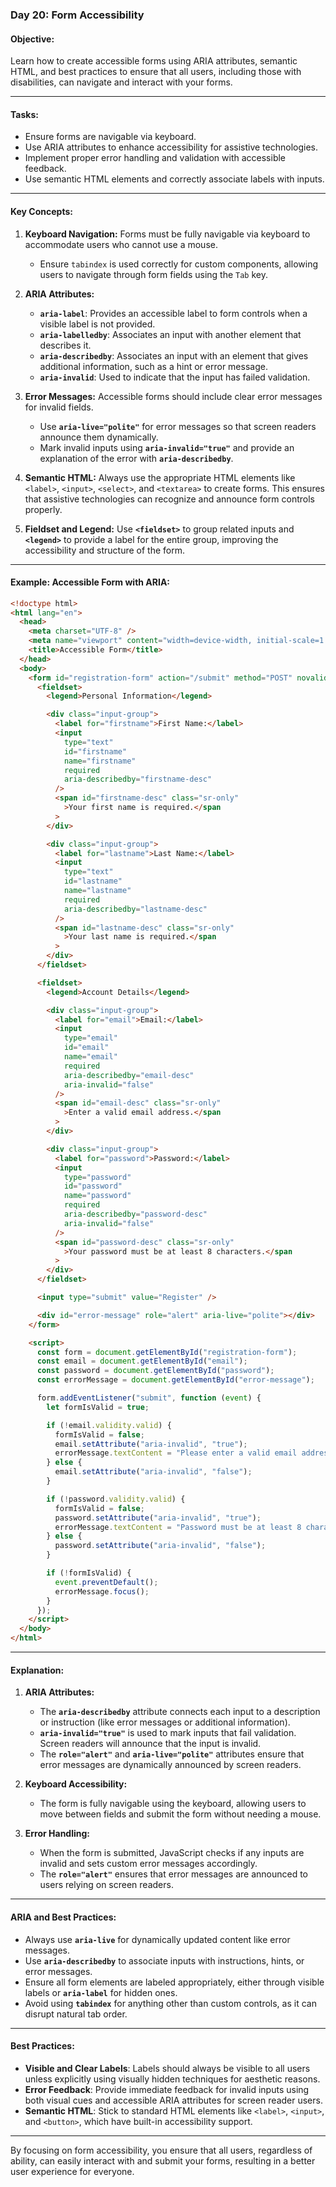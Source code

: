 ### Day 20: Form Accessibility

#### **Objective:**

Learn how to create accessible forms using ARIA attributes, semantic HTML, and best practices to ensure that all users, including those with disabilities, can navigate and interact with your forms.

---

#### **Tasks:**

- Ensure forms are navigable via keyboard.
- Use ARIA attributes to enhance accessibility for assistive technologies.
- Implement proper error handling and validation with accessible feedback.
- Use semantic HTML elements and correctly associate labels with inputs.

---

#### **Key Concepts:**

1. **Keyboard Navigation:**
   Forms must be fully navigable via keyboard to accommodate users who cannot use a mouse.

   - Ensure `tabindex` is used correctly for custom components, allowing users to navigate through form fields using the `Tab` key.

2. **ARIA Attributes:**

   - **`aria-label`**: Provides an accessible label to form controls when a visible label is not provided.
   - **`aria-labelledby`**: Associates an input with another element that describes it.
   - **`aria-describedby`**: Associates an input with an element that gives additional information, such as a hint or error message.
   - **`aria-invalid`**: Used to indicate that the input has failed validation.

3. **Error Messages:**
   Accessible forms should include clear error messages for invalid fields.

   - Use **`aria-live="polite"`** for error messages so that screen readers announce them dynamically.
   - Mark invalid inputs using **`aria-invalid="true"`** and provide an explanation of the error with **`aria-describedby`**.

4. **Semantic HTML:**
   Always use the appropriate HTML elements like `<label>`, `<input>`, `<select>`, and `<textarea>` to create forms. This ensures that assistive technologies can recognize and announce form controls properly.

5. **Fieldset and Legend:**
   Use **`<fieldset>`** to group related inputs and **`<legend>`** to provide a label for the entire group, improving the accessibility and structure of the form.

---

#### **Example: Accessible Form with ARIA:**

```html
<!doctype html>
<html lang="en">
  <head>
    <meta charset="UTF-8" />
    <meta name="viewport" content="width=device-width, initial-scale=1.0" />
    <title>Accessible Form</title>
  </head>
  <body>
    <form id="registration-form" action="/submit" method="POST" novalidate>
      <fieldset>
        <legend>Personal Information</legend>

        <div class="input-group">
          <label for="firstname">First Name:</label>
          <input
            type="text"
            id="firstname"
            name="firstname"
            required
            aria-describedby="firstname-desc"
          />
          <span id="firstname-desc" class="sr-only"
            >Your first name is required.</span
          >
        </div>

        <div class="input-group">
          <label for="lastname">Last Name:</label>
          <input
            type="text"
            id="lastname"
            name="lastname"
            required
            aria-describedby="lastname-desc"
          />
          <span id="lastname-desc" class="sr-only"
            >Your last name is required.</span
          >
        </div>
      </fieldset>

      <fieldset>
        <legend>Account Details</legend>

        <div class="input-group">
          <label for="email">Email:</label>
          <input
            type="email"
            id="email"
            name="email"
            required
            aria-describedby="email-desc"
            aria-invalid="false"
          />
          <span id="email-desc" class="sr-only"
            >Enter a valid email address.</span
          >
        </div>

        <div class="input-group">
          <label for="password">Password:</label>
          <input
            type="password"
            id="password"
            name="password"
            required
            aria-describedby="password-desc"
            aria-invalid="false"
          />
          <span id="password-desc" class="sr-only"
            >Your password must be at least 8 characters.</span
          >
        </div>
      </fieldset>

      <input type="submit" value="Register" />

      <div id="error-message" role="alert" aria-live="polite"></div>
    </form>

    <script>
      const form = document.getElementById("registration-form");
      const email = document.getElementById("email");
      const password = document.getElementById("password");
      const errorMessage = document.getElementById("error-message");

      form.addEventListener("submit", function (event) {
        let formIsValid = true;

        if (!email.validity.valid) {
          formIsValid = false;
          email.setAttribute("aria-invalid", "true");
          errorMessage.textContent = "Please enter a valid email address.";
        } else {
          email.setAttribute("aria-invalid", "false");
        }

        if (!password.validity.valid) {
          formIsValid = false;
          password.setAttribute("aria-invalid", "true");
          errorMessage.textContent = "Password must be at least 8 characters.";
        } else {
          password.setAttribute("aria-invalid", "false");
        }

        if (!formIsValid) {
          event.preventDefault();
          errorMessage.focus();
        }
      });
    </script>
  </body>
</html>
```

---

#### **Explanation:**

1. **ARIA Attributes:**

   - The **`aria-describedby`** attribute connects each input to a description or instruction (like error messages or additional information).
   - **`aria-invalid="true"`** is used to mark inputs that fail validation. Screen readers will announce that the input is invalid.
   - The **`role="alert"`** and **`aria-live="polite"`** attributes ensure that error messages are dynamically announced by screen readers.

2. **Keyboard Accessibility:**

   - The form is fully navigable using the keyboard, allowing users to move between fields and submit the form without needing a mouse.

3. **Error Handling:**
   - When the form is submitted, JavaScript checks if any inputs are invalid and sets custom error messages accordingly.
   - The **`role="alert"`** ensures that error messages are announced to users relying on screen readers.

---

#### **ARIA and Best Practices:**

- Always use **`aria-live`** for dynamically updated content like error messages.
- Use **`aria-describedby`** to associate inputs with instructions, hints, or error messages.
- Ensure all form elements are labeled appropriately, either through visible labels or **`aria-label`** for hidden ones.
- Avoid using **`tabindex`** for anything other than custom controls, as it can disrupt natural tab order.

---

#### **Best Practices:**

- **Visible and Clear Labels**: Labels should always be visible to all users unless explicitly using visually hidden techniques for aesthetic reasons.
- **Error Feedback**: Provide immediate feedback for invalid inputs using both visual cues and accessible ARIA attributes for screen reader users.
- **Semantic HTML**: Stick to standard HTML elements like `<label>`, `<input>`, and `<button>`, which have built-in accessibility support.

---

By focusing on form accessibility, you ensure that all users, regardless of ability, can easily interact with and submit your forms, resulting in a better user experience for everyone.
